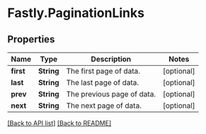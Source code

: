 # Fastly.PaginationLinks

## Properties

Name | Type | Description | Notes
------------ | ------------- | ------------- | -------------
**first** | **String** | The first page of data. | [optional] 
**last** | **String** | The last page of data. | [optional] 
**prev** | **String** | The previous page of data. | [optional] 
**next** | **String** | The next page of data. | [optional] 



[[Back to API list]](../../README.md#endpoints) [[Back to README]](../../README.md)
